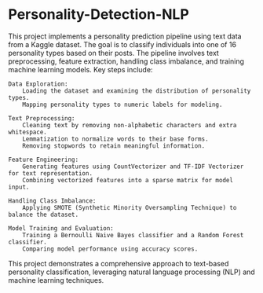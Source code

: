 # Personality-Detection-NLP
This project implements a personality prediction pipeline using text data from a Kaggle dataset. The goal is to classify individuals into one of 16 personality types based on their posts. The pipeline involves text preprocessing, feature extraction, handling class imbalance, and training machine learning models. Key steps include:

    Data Exploration:
        Loading the dataset and examining the distribution of personality types.
        Mapping personality types to numeric labels for modeling.

    Text Preprocessing:
        Cleaning text by removing non-alphabetic characters and extra whitespace.
        Lemmatization to normalize words to their base forms.
        Removing stopwords to retain meaningful information.

    Feature Engineering:
        Generating features using CountVectorizer and TF-IDF Vectorizer for text representation.
        Combining vectorized features into a sparse matrix for model input.

    Handling Class Imbalance:
        Applying SMOTE (Synthetic Minority Oversampling Technique) to balance the dataset.

    Model Training and Evaluation:
        Training a Bernoulli Naive Bayes classifier and a Random Forest classifier.
        Comparing model performance using accuracy scores.

This project demonstrates a comprehensive approach to text-based personality classification, leveraging natural language processing (NLP) and machine learning techniques.

